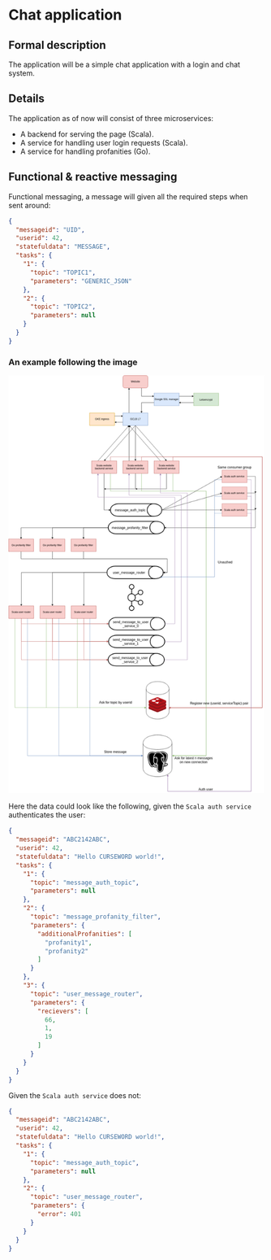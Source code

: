 # Chat application
## Formal description
The application will be a simple chat application with a login and chat system.
## Details
The application as of now will consist of three microservices:
* A backend for serving the page (Scala).
* A service for handling user login requests (Scala).
* A service for handling profanities (Go).
## Functional & reactive messaging
Functional messaging, a message will given all the required steps when sent around:
```json
{
  "messageid": "UID",
  "userid": 42,
  "statefuldata": "MESSAGE",
  "tasks": {
    "1": {
      "topic": "TOPIC1",
      "parameters": "GENERIC_JSON"
    },
    "2": {
      "topic": "TOPIC2",
      "parameters": null
    }
  }
}
```
### An example following the image
![img0](stack.png)

Here the data could look like the following, given the `Scala auth service` authenticates the user:
```json
{
  "messageid": "ABC2142ABC",
  "userid": 42,
  "statefuldata": "Hello CURSEWORD world!",
  "tasks": {
    "1": {
      "topic": "message_auth_topic",
      "parameters": null
    },
    "2": {
      "topic": "message_profanity_filter",
      "parameters": {
        "additionalProfanities": [
          "profanity1",
          "profanity2"
        ]
      }
    },
    "3": {
      "topic": "user_message_router",
      "parameters": {
        "recievers": [
          66,
          1,
          19
        ]
      }
    }
  }
}
```
Given the `Scala auth service` does not:
```json
{
  "messageid": "ABC2142ABC",
  "userid": 42,
  "statefuldata": "Hello CURSEWORD world!",
  "tasks": {
    "1": {
      "topic": "message_auth_topic",
      "parameters": null
    },
    "2": {
      "topic": "user_message_router",
      "parameters": {
        "error": 401
      }
    }
  }
}
```